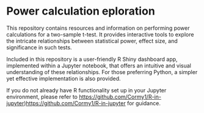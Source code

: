 # Power calculation eploration

This repository contains resources and information on performing power calculations for a two-sample t-test. It provides interactive tools to explore the intricate relationships between statistical power, effect size, and significance in such tests.

Included in this repository is a user-friendly R Shiny dashboard app, implemented within a Jupyter notebook, that offers an intuitive and visual understanding of these relationships. For those preferring Python, a simpler yet effective implementation is also provided.

If you do not already have R functionality set up in your Jupyter environment, please refer to https://github.com/Cormy1/R-in-jupyter)https://github.com/Cormy1/R-in-jupyter for guidance.
